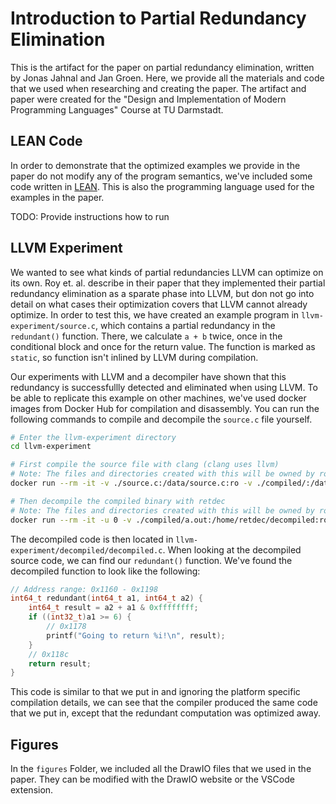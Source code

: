 # Introduction to Partial Redundancy Elimination

This is the artifact for the paper on partial redundancy elimination, written
by Jonas Jahnal and Jan Groen. Here, we provide all the materials and code that 
we used when researching and creating the paper. The artifact and paper were
created for the "Design and Implementation of Modern Programming Languages"
Course at TU Darmstadt.

## LEAN Code

In order to demonstrate that the optimized examples we provide in the paper do 
not modify any of the program semantics, we've included some code written in
[LEAN](https://lean-lang.org/). This is also the programming language used
for the examples in the paper.

TODO: Provide instructions how to run

## LLVM Experiment

We wanted to see what kinds of partial redundancies LLVM can optimize on its 
own. Roy et. al. describe in their paper that they implemented their partial 
redundancy elimination as a sparate phase into LLVM, but don not go into detail 
on what cases their optimization covers that LLVM cannot already optimize. 
In order to test this, we have created an example program in 
``llvm-experiment/source.c``, which contains a partial redundancy in the 
``redundant()`` function. There, we calculate ``a + b`` twice, once in the
conditional block and once for the return value. The function is marked as
``static``, so function isn't inlined by LLVM during compilation.

Our experiments with LLVM and a decompiler have shown that this redundancy is
successfullly detected and eliminated when using LLVM. To be able to replicate
this example on other machines, we've used docker images from Docker Hub for 
compilation and disassembly. You can run the following commands to compile and 
decompile the ``source.c`` file yourself.

```bash
# Enter the llvm-experiment directory
cd llvm-experiment

# First compile the source file with clang (clang uses llvm)
# Note: The files and directories created with this will be owned by root.
docker run --rm -it -v ./source.c:/data/source.c:ro -v ./compiled/:/data/ -w /data silkeh/clang:18 clang source.c

# Then decompile the compiled binary with retdec
# Note: The files and directories created with this will be owned by root.
docker run --rm -it -u 0 -v ./compiled/a.out:/home/retdec/decompiled:ro -v ./decompiled/:/home/retdec/ remnux/retdec retdec-decompiler.py decompiled
```

The decompiled code is then located in ``llvm-experiment/decompiled/decompiled.c``.
When looking at the decompiled source code, we can find our ``redundant()``
function. We've found the decompiled function to look like the following:

```c
// Address range: 0x1160 - 0x1198
int64_t redundant(int64_t a1, int64_t a2) {
    int64_t result = a2 + a1 & 0xffffffff;
    if ((int32_t)a1 >= 6) {
        // 0x1178
        printf("Going to return %i!\n", result);
    }
    // 0x118c
    return result;
}
```

This code is similar to that we put in and ignoring the platform specific 
compilation details, we can see that the compiler produced the same code that 
we put in, except that the redundant computation was optimized away.

## Figures

In the ``figures`` Folder, we included all the DrawIO files that we used in the
paper. They can be modified with the DrawIO website or the VSCode extension.

